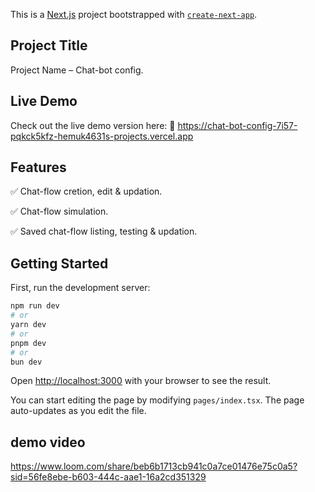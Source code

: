 This is a [Next.js](https://nextjs.org) project bootstrapped with [`create-next-app`](https://nextjs.org/docs/pages/api-reference/create-next-app).

## Project Title
Project Name – Chat-bot config.

## Live Demo
Check out the live demo version here:
🔗 https://chat-bot-config-7i57-pqkck5kfz-hemuk4631s-projects.vercel.app

## Features
✅ Chat-flow cretion, edit & updation.

✅ Chat-flow simulation.

✅ Saved chat-flow listing, testing & updation.


## Getting Started

First, run the development server:

```bash
npm run dev
# or
yarn dev
# or
pnpm dev
# or
bun dev
```

Open [http://localhost:3000](http://localhost:3000) with your browser to see the result.

You can start editing the page by modifying `pages/index.tsx`. The page auto-updates as you edit the file.

## demo video
https://www.loom.com/share/beb6b1713cb941c0a7ce01476e75c0a5?sid=56fe8ebe-b603-444c-aae1-16a2cd351329
